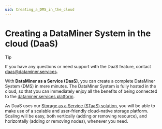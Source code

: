 ```yaml
---
uid: Creating_a_DMS_in_the_cloud
---
```


# Creating a DataMiner System in the cloud (DaaS)

> [!TIP]
> If you have any questions or need support with the DaaS feature, contact <daas@dataminer.services>.

With **DataMiner as a Service (DaaS)**, you can create a complete DataMiner System (DMS) in mere minutes. The DataMiner System is fully hosted in the cloud, so that you can immediately enjoy all the benefits of being connected to the [dataminer.services platform](xref:AboutCloudPlatform).

As DaaS uses our [Storage as a Service (STaaS) solution](xref:STaaS), you will be able to make use of a scalable and user-friendly cloud-native storage platform. Scaling will be easy, both vertically (adding or removing resource), and horizontally (adding or removing nodes), whenever you need.
